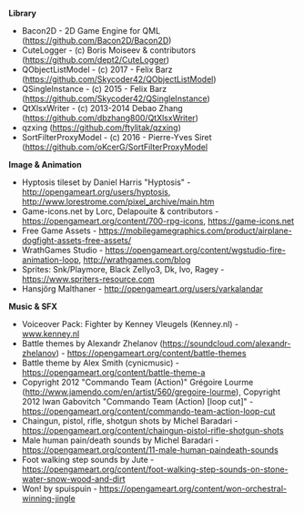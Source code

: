 **Library**

- Bacon2D - 2D Game Engine for QML (https://github.com/Bacon2D/Bacon2D)
- CuteLogger - (c) Boris Moiseev & contributors (https://github.com/dept2/CuteLogger)
- QObjectListModel - (c) 2017 - Felix Barz (https://github.com/Skycoder42/QObjectListModel)
- QSingleInstance - (c) 2015 - Felix Barz (https://github.com/Skycoder42/QSingleInstance)
- QtXlsxWriter - (c) 2013-2014 Debao Zhang (https://github.com/dbzhang800/QtXlsxWriter)
- qzxing (https://github.com/ftylitak/qzxing) 
- SortFilterProxyModel - (c) 2016 - Pierre-Yves Siret (https://github.com/oKcerG/SortFilterProxyModel

**Image & Animation**

- Hyptosis tileset by Daniel Harris "Hyptosis" - http://opengameart.org/users/hyptosis, http://www.lorestrome.com/pixel_archive/main.htm
- Game-icons.net by Lorc, Delapouite & contributors - https://opengameart.org/content/700-rpg-icons, https://game-icons.net
- Free Game Assets - https://mobilegamegraphics.com/product/airplane-dogfight-assets-free-assets/
- WrathGames Studio - https://opengameart.org/content/wgstudio-fire-animation-loop, http://wrathgames.com/blog
- Sprites: Snk/Playmore, Black Zellyo3, Dk, Ivo, Ragey  - https://www.spriters-resource.com
- Hansjörg Malthaner - http://opengameart.org/users/varkalandar

**Music & SFX**

- Voiceover Pack: Fighter by Kenney Vleugels (Kenney.nl) - www.kenney.nl
- Battle themes by Alexandr Zhelanov (https://soundcloud.com/alexandr-zhelanov) - https://opengameart.org/content/battle-themes
- Battle theme by Alex Smith (cynicmusic) - https://opengameart.org/content/battle-theme-a
- Copyright 2012 "Commando Team (Action)" Grégoire Lourme (http://www.jamendo.com/en/artist/560/gregoire-lourme), Copyright 2012 Iwan Gabovitch "Commando Team (Action) [loop cut]" - https://opengameart.org/content/commando-team-action-loop-cut
- Chaingun, pistol, rifle, shotgun shots by Michel Baradari - https://opengameart.org/content/chaingun-pistol-rifle-shotgun-shots
- Male human pain/death sounds by Michel Baradari - https://opengameart.org/content/11-male-human-paindeath-sounds
- Foot walking step sounds by Jute - https://opengameart.org/content/foot-walking-step-sounds-on-stone-water-snow-wood-and-dirt
- Won! by spuispuin - https://opengameart.org/content/won-orchestral-winning-jingle
